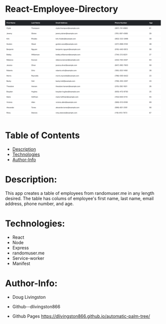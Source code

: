 # React-Employee-Directory

![Image](screenshot.jpg)

# Table of Contents

* [Description](#Description)
* [Technologies](#Technologies)
* [Author-Info](#Author-Info)


# Description:
This app creates a table of employees from randomuser.me in any length desired. The table has colums of employee's first name, last name, email address, phone number, and age.

# Technologies:
* React
* Node
* Express
* randomuser.me
* Service-worker
* Manifest

# Author-Info:

* Doug Livingston

* Github--dlivingston866

* Github Pages https://dlivingston866.github.io/automatic-palm-tree/



